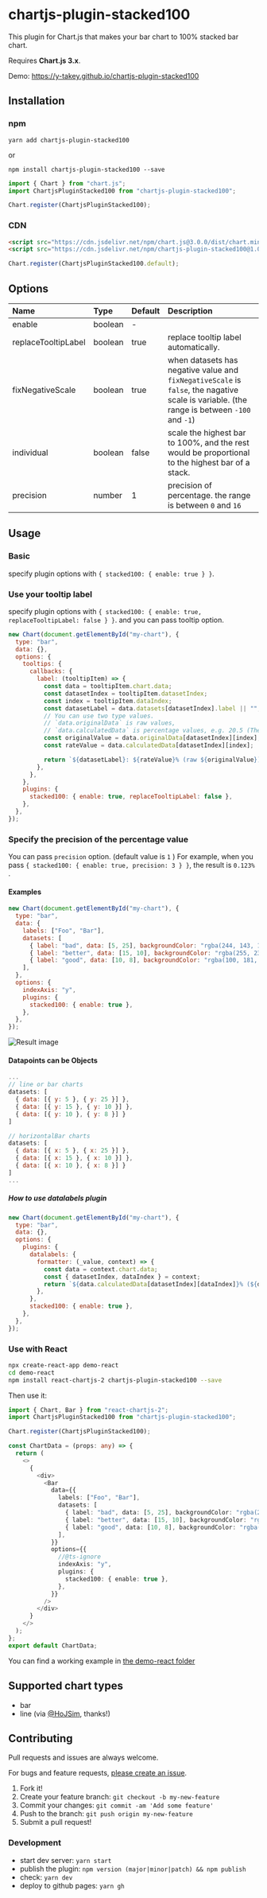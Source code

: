 # chartjs-plugin-stacked100

This plugin for Chart.js that makes your bar chart to 100% stacked bar chart.

Requires **Chart.js 3.x**.

Demo: https://y-takey.github.io/chartjs-plugin-stacked100

## Installation

### npm

```
yarn add chartjs-plugin-stacked100
```

or

```
npm install chartjs-plugin-stacked100 --save
```

```js
import { Chart } from "chart.js";
import ChartjsPluginStacked100 from "chartjs-plugin-stacked100";

Chart.register(ChartjsPluginStacked100);
```

### CDN

```html
<script src="https://cdn.jsdelivr.net/npm/chart.js@3.0.0/dist/chart.min.js"></script>
<script src="https://cdn.jsdelivr.net/npm/chartjs-plugin-stacked100@1.0.0"></script>
```

```js
Chart.register(ChartjsPluginStacked100.default);
```

## Options

| Name                | Type    | Default | Description                                                                                                                                |
| :------------------ | :------ | :------ | :----------------------------------------------------------------------------------------------------------------------------------------- |
| enable              | boolean | -       |                                                                                                                                            |
| replaceTooltipLabel | boolean | true    | replace tooltip label automatically.                                                                                                       |
| fixNegativeScale    | boolean | true    | when datasets has negative value and `fixNegativeScale` is `false`, the nagative scale is variable. (the range is between `-100` and `-1`) |
| individual          | boolean | false   | scale the highest bar to 100%, and the rest would be proportional to the highest bar of a stack.                                           |
| precision           | number  | 1       | precision of percentage. the range is between `0` and `16`                                                                                 |

## Usage

### Basic

specify plugin options with `{ stacked100: { enable: true } }`.

### Use your tooltip label

specify plugin options with `{ stacked100: { enable: true, replaceTooltipLabel: false } }`.
and you can pass tooltip option.

```javascript
new Chart(document.getElementById("my-chart"), {
  type: "bar",
  data: {},
  options: {
    tooltips: {
      callbacks: {
        label: (tooltipItem) => {
          const data = tooltipItem.chart.data;
          const datasetIndex = tooltipItem.datasetIndex;
          const index = tooltipItem.dataIndex;
          const datasetLabel = data.datasets[datasetIndex].label || "";
          // You can use two type values.
          // `data.originalData` is raw values,
          // `data.calculatedData` is percentage values, e.g. 20.5 (The total value is 100.0)
          const originalValue = data.originalData[datasetIndex][index];
          const rateValue = data.calculatedData[datasetIndex][index];

          return `${datasetLabel}: ${rateValue}% (raw ${originalValue})`;
        },
      },
    },
    plugins: {
      stacked100: { enable: true, replaceTooltipLabel: false },
    },
  },
});
```

### Specify the precision of the percentage value

You can pass `precision` option. (default value is `1` )
For example, when you pass `{ stacked100: { enable: true, precision: 3 } }`, the result is `0.123%` .

#### Examples

```javascript
new Chart(document.getElementById("my-chart"), {
  type: "bar",
  data: {
    labels: ["Foo", "Bar"],
    datasets: [
      { label: "bad", data: [5, 25], backgroundColor: "rgba(244, 143, 177, 0.6)" },
      { label: "better", data: [15, 10], backgroundColor: "rgba(255, 235, 59, 0.6)" },
      { label: "good", data: [10, 8], backgroundColor: "rgba(100, 181, 246, 0.6)" },
    ],
  },
  options: {
    indexAxis: "y",
    plugins: {
      stacked100: { enable: true },
    },
  },
});
```

![Result image](https://raw.githubusercontent.com/y-takey/chartjs-plugin-stacked100/master/100%25stacked-bar-chart.png)

#### Datapoints can be Objects

```javascript
...
// line or bar charts
datasets: [
  { data: [{ y: 5 }, { y: 25 }] },
  { data: [{ y: 15 }, { y: 10 }] },
  { data: [{ y: 10 }, { y: 8 }] }
]

// horizontalBar charts
datasets: [
  { data: [{ x: 5 }, { x: 25 }] },
  { data: [{ x: 15 }, { x: 10 }] },
  { data: [{ x: 10 }, { x: 8 }] }
]
...
```

##### How to use datalabels plugin

```javascript
new Chart(document.getElementById("my-chart"), {
  type: "bar",
  data: {},
  options: {
    plugins: {
      datalabels: {
        formatter: (_value, context) => {
          const data = context.chart.data;
          const { datasetIndex, dataIndex } = context;
          return `${data.calculatedData[datasetIndex][dataIndex]}% (${data.originalData[datasetIndex][dataIndex]})`;
        },
      },
      stacked100: { enable: true },
    },
  },
});
```

### Use with React

```bash
npx create-react-app demo-react
cd demo-react
npm install react-chartjs-2 chartjs-plugin-stacked100 --save
```

Then use it:

```typescript
import { Chart, Bar } from "react-chartjs-2";
import ChartjsPluginStacked100 from "chartjs-plugin-stacked100";

Chart.register(ChartjsPluginStacked100);

const ChartData = (props: any) => {
  return (
    <>
      {
        <div>
          <Bar
            data={{
              labels: ["Foo", "Bar"],
              datasets: [
                { label: "bad", data: [5, 25], backgroundColor: "rgba(244, 143, 177, 0.6)" },
                { label: "better", data: [15, 10], backgroundColor: "rgba(255, 235, 59, 0.6)" },
                { label: "good", data: [10, 8], backgroundColor: "rgba(100, 181, 246, 0.6)" },
              ],
            }}
            options={{
              //@ts-ignore
              indexAxis: "y",
              plugins: {
                stacked100: { enable: true },
              },
            }}
          />
        </div>
      }
    </>
  );
};
export default ChartData;
```

You can find a working example in [the demo-react folder](./examples/demo-react/)

## Supported chart types

- bar
- line (via [@HoJSim](https://github.com/HoJSim), thanks!)

## Contributing

Pull requests and issues are always welcome.

For bugs and feature requests, [please create an issue](https://github.com/y-takey/chartjs-plugin-stacked100/issues).

1.  Fork it!
2.  Create your feature branch: `git checkout -b my-new-feature`
3.  Commit your changes: `git commit -am 'Add some feature'`
4.  Push to the branch: `git push origin my-new-feature`
5.  Submit a pull request!

### Development

- start dev server: `yarn start`
- publish the plugin: `npm version (major|minor|patch) && npm publish`
- check: `yarn dev`
- deploy to github pages: `yarn gh`
